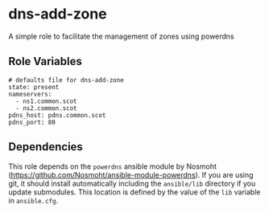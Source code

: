 dns-add-zone
=========

A simple role to facilitate the management of zones using powerdns

Role Variables
--------------

    # defaults file for dns-add-zone
    state: present
    nameservers:
      - ns1.common.scot
      - ns2.common.scot
    pdns_host: pdns.common.scot
    pdns_port: 80

Dependencies    
--------------

This role depends on the `powerdns` ansible module by Nosmoht (https://github.com/Nosmoht/ansible-module-powerdns). If you are using git, it should install automatically including the `ansible/lib` directory if you update submodules. This location is defined by the value of the `lib` variable in `ansible.cfg`.